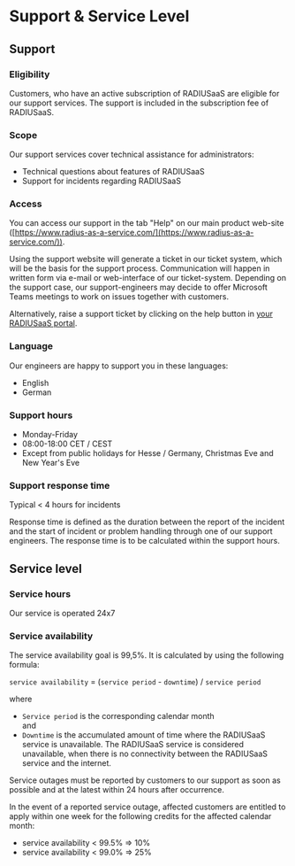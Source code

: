# Support & Service Level

## Support

### Eligibility

Customers, who have an active subscription of RADIUSaaS are eligible for our support services. The support is included in the subscription fee of RADIUSaaS.

### Scope

Our support services cover technical assistance for administrators:

* Technical questions about features of RADIUSaaS
* Support for incidents regarding RADIUSaaS

### Access

You can access our support in the tab "Help" on our main product web-site ([https://www.radius-as-a-service.com/](https://www.radius-as-a-service.com/)).

Using the support website will generate a ticket in our ticket system, which will be the basis for the support process. Communication will happen in written form via e-mail or web-interface of our ticket-system. Depending on the support case, our support-engineers may decide to offer Microsoft Teams meetings to work on issues together with customers.

Alternatively, raise a support ticket by clicking on the help button in [your RADIUSaaS portal](admin-portal/home.md#help).

### Language

Our engineers are happy to support you in these languages:

* English
* German

### Support hours

* Monday-Friday
* 08:00-18:00 CET / CEST
* Except from public holidays for Hesse / Germany, Christmas Eve and New Year's Eve

### Support response time

Typical < 4 hours for incidents

Response time is defined as the duration between the report of the incident and the start of incident or problem handling through one of our support engineers. The response time is to be calculated within the support hours.

## Service level

### Service hours

Our service is operated 24x7

### Service availability

The service availability goal is 99,5%. It is calculated by using the following formula:&#x20;

`service availability` = (`service period` - `downtime`) / `service period`&#x20;

where

* `Service period` is the corresponding calendar month\
  and&#x20;
* `Downtime` is the accumulated amount of time where the RADIUSaaS service is unavailable. The RADIUSaaS service is considered unavailable, when there is no connectivity between the RADIUSaaS service and the internet.

Service outages must be reported by customers to our support as soon as possible and at the latest within 24 hours after occurrence.

In the event of a reported service outage, affected customers are entitled to apply within one week for the following credits for the affected calendar month:

* service availability < 99.5% => 10%
* service availability < 99.0% => 25%

